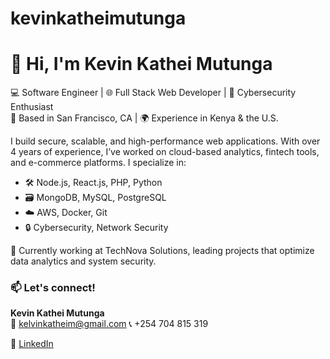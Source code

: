 # kevinkatheimutunga

# 👋 Hi, I'm Kevin Kathei Mutunga

💻 Software Engineer | 🌐 Full Stack Web Developer | 🔐 Cybersecurity Enthusiast  
📍 Based in San Francisco, CA | 🌍 Experience in Kenya & the U.S.

I build secure, scalable, and high-performance web applications. With over 4 years of experience, I’ve worked on cloud-based analytics, fintech tools, and e-commerce platforms. I specialize in:

- 🛠️ Node.js, React.js, PHP, Python
- 🗃️ MongoDB, MySQL, PostgreSQL
- ☁️ AWS, Docker, Git
- 🔒 Cybersecurity, Network Security

🚀 Currently working at TechNova Solutions, leading projects that optimize data analytics and system security.

### 📫 Let's connect!
**Kevin Kathei Mutunga**  
📩 kelvinkatheim@gmail.com
📞 +254 704 815 319
  
🔗 [LinkedIn](https://linkedin.com/in/kelvin-kathei-mutunga-a74b552bb)
